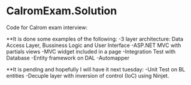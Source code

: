 CalromExam.Solution
===================

Code for Calrom exam interview:

**It is done some examples of the following:
-3 layer architecture: Data Access Layer, Bussiness Logic and User Interface
-ASP.NET MVC with partials views
-MVC widget included in a page
-Integration Test with Database
-Entity framework on DAL
-Automapper


**It is pending and hopefully I will have it next tuesday:
-Unit Test on BL entities
-Decuple layer with inversion of control (IoC) using Ninjet.



